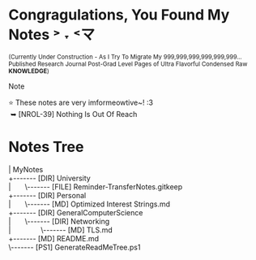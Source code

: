 # Congragulations, You Found My Notes ˃ ˕ ˂マ
<sup>(Currently Under Construction - As I Try To Migrate My 999,999,999,999,999,999... Published Research Journal Post-Grad Level Pages of Ultra Flavorful Condensed Raw **KNOWLEDGE**)<sup>
> [!NOTE]
> ⭐ These notes are very imformeowtive~! :3<br>
> &nbsp;➥ [NROL-39] Nothing Is Out Of Reach 

# Notes Tree
<!-- BEGIN DIRECTORY TREE -->
<!-- Generated on 2025-04-25 00:04:16 -->
|   MyNotes<br>
+------- [DIR] University<br>
|&nbsp;&nbsp;&nbsp;&nbsp;&nbsp;&nbsp;&nbsp;\\------- [FILE] Reminder-TransferNotes.gitkeep<br>
+------- [DIR] Personal<br>
|&nbsp;&nbsp;&nbsp;&nbsp;&nbsp;&nbsp;&nbsp;\\------- [MD] Optimized Interest Strings.md<br>
+------- [DIR] GeneralComputerScience<br>
|&nbsp;&nbsp;&nbsp;&nbsp;&nbsp;&nbsp;&nbsp;\\------- [DIR] Networking<br>
|&nbsp;&nbsp;&nbsp;&nbsp;&nbsp;&nbsp;&nbsp;&nbsp;&nbsp;&nbsp;&nbsp;&nbsp;&nbsp;&nbsp;&nbsp;\\------- [MD] TLS.md<br>
+------- [MD] README.md<br>
\\------- [PS1] GenerateReadMeTree.ps1
<!-- END DIRECTORY TREE -->
